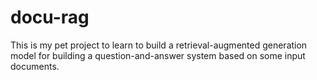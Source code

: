 # docu-rag
This is my pet project to learn to build a retrieval-augmented generation model for building a question-and-answer system based on some input documents.

